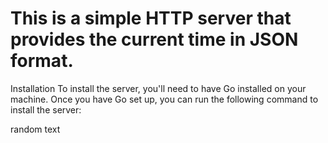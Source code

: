 <h1>This is a simple HTTP server that provides the current time in JSON format.</h1>

Installation
To install the server, you'll need to have Go installed on your machine. Once you have Go set up, you can run the following command to install the server:

random text
